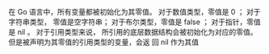 在 Go 语言中，所有变量都被初始化为其零值。
对于数值类型，零值是 0 ；
对于字符串类型， 零值是空字符串；
对于布尔类型，零值是 false ；
对于指针，零值是 nil 。
对于引用类型来说， 所引用的底层数据结构会被初始化为对应的零值。
但是被声明为其零值的引用类型的变量，会返 回 nil 作为其值
